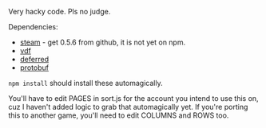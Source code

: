 Very hacky code.  Pls no judge.


Dependencies:
- [steam](http://github.com/seishun/node-steam) - get 0.5.6 from github, it is not yet on npm.
- [vdf](https://npmjs.org/package/vdf)
- [deferred](https://npmjs.org/package/deferred)
- [protobuf](https://npmjs.org/package/protobuf)


`npm install` should install these automagically.


You'll have to edit PAGES in sort.js for the account you intend to use this on, cuz I haven't added logic to grab that automagically yet.  If you're porting this to another game, you'll need to edit COLUMNS and ROWS too.